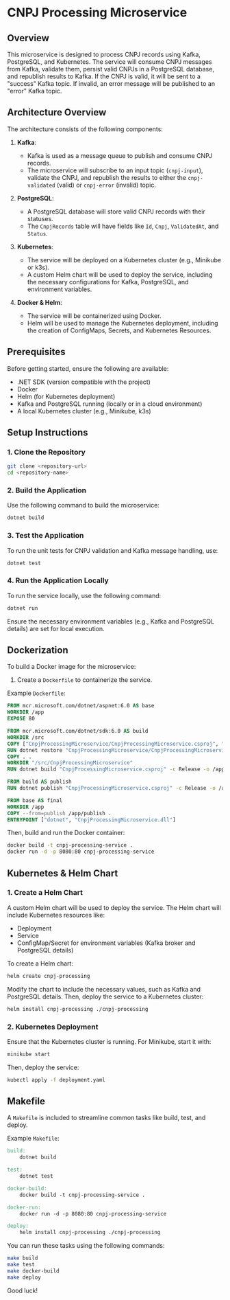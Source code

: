 # CNPJ Processing Microservice

## Overview

This microservice is designed to process CNPJ records using Kafka, PostgreSQL, and Kubernetes. The service will consume CNPJ messages from Kafka, validate them, persist valid CNPJs in a PostgreSQL database, and republish results to Kafka. If the CNPJ is valid, it will be sent to a "success" Kafka topic. If invalid, an error message will be published to an "error" Kafka topic.

## Architecture Overview

The architecture consists of the following components:

1. **Kafka**:
   - Kafka is used as a message queue to publish and consume CNPJ records.
   - The microservice will subscribe to an input topic (`cnpj-input`), validate the CNPJ, and republish the results to either the `cnpj-validated` (valid) or `cnpj-error` (invalid) topic.

2. **PostgreSQL**:
   - A PostgreSQL database will store valid CNPJ records with their statuses.
   - The `CnpjRecords` table will have fields like `Id`, `Cnpj`, `ValidatedAt`, and `Status`.

3. **Kubernetes**:
   - The service will be deployed on a Kubernetes cluster (e.g., Minikube or k3s).
   - A custom Helm chart will be used to deploy the service, including the necessary configurations for Kafka, PostgreSQL, and environment variables.

4. **Docker & Helm**:
   - The service will be containerized using Docker.
   - Helm will be used to manage the Kubernetes deployment, including the creation of ConfigMaps, Secrets, and Kubernetes Resources.

## Prerequisites

Before getting started, ensure the following are available:

- .NET SDK (version compatible with the project)
- Docker
- Helm (for Kubernetes deployment)
- Kafka and PostgreSQL running (locally or in a cloud environment)
- A local Kubernetes cluster (e.g., Minikube, k3s)

## Setup Instructions

### 1. Clone the Repository

```bash
git clone <repository-url>
cd <repository-name>
```

### 2. Build the Application

Use the following command to build the microservice:

```bash
dotnet build
```

### 3. Test the Application

To run the unit tests for CNPJ validation and Kafka message handling, use:

```bash
dotnet test
```

### 4. Run the Application Locally

To run the service locally, use the following command:

```bash
dotnet run
```

Ensure the necessary environment variables (e.g., Kafka and PostgreSQL details) are set for local execution.

## Dockerization

To build a Docker image for the microservice:

1. Create a `Dockerfile` to containerize the service.

Example `Dockerfile`:

```Dockerfile
FROM mcr.microsoft.com/dotnet/aspnet:6.0 AS base
WORKDIR /app
EXPOSE 80

FROM mcr.microsoft.com/dotnet/sdk:6.0 AS build
WORKDIR /src
COPY ["CnpjProcessingMicroservice/CnpjProcessingMicroservice.csproj", "CnpjProcessingMicroservice/"]
RUN dotnet restore "CnpjProcessingMicroservice/CnpjProcessingMicroservice.csproj"
COPY . .
WORKDIR "/src/CnpjProcessingMicroservice"
RUN dotnet build "CnpjProcessingMicroservice.csproj" -c Release -o /app/build

FROM build AS publish
RUN dotnet publish "CnpjProcessingMicroservice.csproj" -c Release -o /app/publish

FROM base AS final
WORKDIR /app
COPY --from=publish /app/publish .
ENTRYPOINT ["dotnet", "CnpjProcessingMicroservice.dll"]
```

Then, build and run the Docker container:

```bash
docker build -t cnpj-processing-service .
docker run -d -p 8080:80 cnpj-processing-service
```

## Kubernetes & Helm Chart

### 1. Create a Helm Chart

A custom Helm chart will be used to deploy the service. The Helm chart will include Kubernetes resources like:

- Deployment
- Service
- ConfigMap/Secret for environment variables (Kafka broker and PostgreSQL details)

To create a Helm chart:

```bash
helm create cnpj-processing
```

Modify the chart to include the necessary values, such as Kafka and PostgreSQL details. Then, deploy the service to a Kubernetes cluster:

```bash
helm install cnpj-processing ./cnpj-processing
```

### 2. Kubernetes Deployment

Ensure that the Kubernetes cluster is running. For Minikube, start it with:

```bash
minikube start
```

Then, deploy the service:

```bash
kubectl apply -f deployment.yaml
```

## Makefile

A `Makefile` is included to streamline common tasks like build, test, and deploy.

Example `Makefile`:

```makefile
build:
    dotnet build

test:
    dotnet test

docker-build:
    docker build -t cnpj-processing-service .

docker-run:
    docker run -d -p 8080:80 cnpj-processing-service

deploy:
    helm install cnpj-processing ./cnpj-processing
```

You can run these tasks using the following commands:

```bash
make build
make test
make docker-build
make deploy
```


Good luck!
